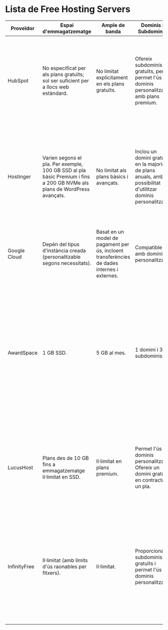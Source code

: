 # Lista de Free Hosting Servers

| Proveïdor  | Espai d'emmagatzematge | Ample de banda  | Dominis i Subdominis | Certificat SSL  | Publicitat | Altres Característiques | Enllaç |
| ------------- | ------------- | ------------- | ------------- | ------------- | ------------- | ------------- | ------------- |
| HubSpot |No especificat per als plans gratuïts; sol ser suficient per a llocs web estàndard.| No limitat explícitament en els plans gratuïts.| Ofereix subdominis gratuïts, però permet l'ús de dominis personalitzats amb plans premium. | Inclòs automàticament per a tots els llocs web. |No col·loca anuncis automàtics en llocs web gratuïts. | Integració amb el CRM, constructor arrossega-i-deixa (drag-and-drop), temes personalitzables i eines analítiques avançades. Utilitza AWS per a l'allotjament segur i fiable​ |hubspot.com |
| Hostinger|  Varien segons el pla. Per exemple, 100 GB SSD al pla bàsic Premium i fins a 200 GB NVMe als plans de WordPress avançats. | No limitat als plans bàsics i avançats. | Inclou un domini gratuït en la majoria de plans anuals, amb la possibilitat d'utilitzar dominis personalitzats. | Inclòs sense cost addicional en tots els plans. | No col·loca publicitat als llocs web. | Instal·lació ràpida de WordPress, constructor de llocs amb IA, accés a més de 100 aplicacions amb un instal·lador automàtic, i seguretat avançada amb còpies de seguretat regulars i protecció DDoS. |  hostinger.com |
| Google Cloud | Depèn del tipus d'instància creada (personalitzable segons necessitats).  | Basat en un model de pagament per ús, incloent transferències de dades internes i externes.  | Compatible amb dominis personalitzats.  |  Suport natiu per a SSL amb serveis com Cloud Load Balancer. |  No hi ha publicitat automàtica.| Escalabilitat automàtica, integració amb Cloud CDN, i protecció avançada contra DDoS.  | cloud.google.com  |
| AwardSpace |1 GB SSD.  | 5 GB al mes. |  1 domini i 3 subdominis.  | Inclòs en tots els plans (gratuïts i premium).  | No col·loca publicitat als llocs web allotjats, fins i tot en el pla gratuït.  | Suport per WordPress i Joomla amb instal·lació amb un clic. Garantia de temps d'activitat del 99,9%. Protecció de tallafocs i antivirus. Suport tècnic 24/7, encara que el temps de resposta és més ràpid en plans premium. Compatible amb MySQL i bases de dades associades en els plans premium. | www.awardspace.com | 
| LucusHost | Plans des de 10 GB fins a emmagatzematge il·limitat en SSD.  | Il·limitat en plans premium.  | Permet l'ús de dominis personalitzats. Ofereix un domini gratuït en contractar un pla. | Inclou certificat SSL gratuït. | Sense anuncis.  | Instal·lació amb un sol clic per CMS com WordPress. Suport tècnic 24/7 en castellà. Bases de dades MySQL i còpies de seguretat automàtiques. Hosting optimitzat per a WordPress.  | www.lucushost.com  | 
| InfinityFree  | Il·limitat (amb límits d'ús raonables per fitxers). | Il·limitat. | Proporciona subdominis gratuïts i permet l'ús de dominis personalitzats.  | Inclou certificats SSL gratuïts. | Sense anuncis al lloc web de l'usuari. | Panell de control personalitzat.   Instal·lador d'aplicacions amb més de 400 apps com WordPress.    Suport a través de la comunitat i base de coneixement (sense suport directe).   Recomanat per a projectes petits, estudiants i usuaris que comencen. | www.infinityfree.net  | 
